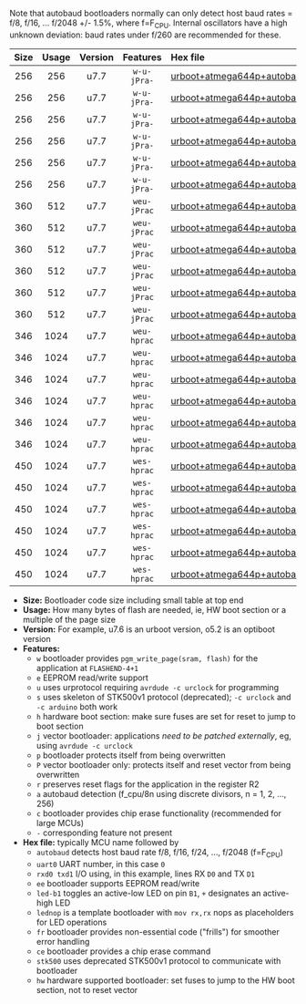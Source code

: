Note that autobaud bootloaders normally can only detect host baud rates = f/8, f/16, ... f/2048 +/- 1.5%, where f=F<sub>CPU</sub>. Internal oscillators have a high unknown deviation: baud rates under f/260 are recommended for these.

|Size|Usage|Version|Features|Hex file|
|:-:|:-:|:-:|:-:|:--|
|256|256|u7.7|`w-u-jPra-`|[urboot+atmega644p+autobaud_uart0_rxd0_txd1_led+b0.hex](https://raw.githubusercontent.com/stefanrueger/urboot.hex/main/mcus/atmega644p/autobaud/urboot+atmega644p+autobaud_uart0_rxd0_txd1_led+b0.hex)|
|256|256|u7.7|`w-u-jPra-`|[urboot+atmega644p+autobaud_uart0_rxd0_txd1_led+b7.hex](https://raw.githubusercontent.com/stefanrueger/urboot.hex/main/mcus/atmega644p/autobaud/urboot+atmega644p+autobaud_uart0_rxd0_txd1_led+b7.hex)|
|256|256|u7.7|`w-u-jPra-`|[urboot+atmega644p+autobaud_uart0_rxd0_txd1_lednop.hex](https://raw.githubusercontent.com/stefanrueger/urboot.hex/main/mcus/atmega644p/autobaud/urboot+atmega644p+autobaud_uart0_rxd0_txd1_lednop.hex)|
|256|256|u7.7|`w-u-jPra-`|[urboot+atmega644p+autobaud_uart1_rxd2_txd3_led+b0.hex](https://raw.githubusercontent.com/stefanrueger/urboot.hex/main/mcus/atmega644p/autobaud/urboot+atmega644p+autobaud_uart1_rxd2_txd3_led+b0.hex)|
|256|256|u7.7|`w-u-jPra-`|[urboot+atmega644p+autobaud_uart1_rxd2_txd3_led+b7.hex](https://raw.githubusercontent.com/stefanrueger/urboot.hex/main/mcus/atmega644p/autobaud/urboot+atmega644p+autobaud_uart1_rxd2_txd3_led+b7.hex)|
|256|256|u7.7|`w-u-jPra-`|[urboot+atmega644p+autobaud_uart1_rxd2_txd3_lednop.hex](https://raw.githubusercontent.com/stefanrueger/urboot.hex/main/mcus/atmega644p/autobaud/urboot+atmega644p+autobaud_uart1_rxd2_txd3_lednop.hex)|
|360|512|u7.7|`weu-jPrac`|[urboot+atmega644p+autobaud_uart0_rxd0_txd1_ee_led+b0_fr_ce.hex](https://raw.githubusercontent.com/stefanrueger/urboot.hex/main/mcus/atmega644p/autobaud/urboot+atmega644p+autobaud_uart0_rxd0_txd1_ee_led+b0_fr_ce.hex)|
|360|512|u7.7|`weu-jPrac`|[urboot+atmega644p+autobaud_uart0_rxd0_txd1_ee_led+b7_fr_ce.hex](https://raw.githubusercontent.com/stefanrueger/urboot.hex/main/mcus/atmega644p/autobaud/urboot+atmega644p+autobaud_uart0_rxd0_txd1_ee_led+b7_fr_ce.hex)|
|360|512|u7.7|`weu-jPrac`|[urboot+atmega644p+autobaud_uart0_rxd0_txd1_ee_lednop_fr_ce.hex](https://raw.githubusercontent.com/stefanrueger/urboot.hex/main/mcus/atmega644p/autobaud/urboot+atmega644p+autobaud_uart0_rxd0_txd1_ee_lednop_fr_ce.hex)|
|360|512|u7.7|`weu-jPrac`|[urboot+atmega644p+autobaud_uart1_rxd2_txd3_ee_led+b0_fr_ce.hex](https://raw.githubusercontent.com/stefanrueger/urboot.hex/main/mcus/atmega644p/autobaud/urboot+atmega644p+autobaud_uart1_rxd2_txd3_ee_led+b0_fr_ce.hex)|
|360|512|u7.7|`weu-jPrac`|[urboot+atmega644p+autobaud_uart1_rxd2_txd3_ee_led+b7_fr_ce.hex](https://raw.githubusercontent.com/stefanrueger/urboot.hex/main/mcus/atmega644p/autobaud/urboot+atmega644p+autobaud_uart1_rxd2_txd3_ee_led+b7_fr_ce.hex)|
|360|512|u7.7|`weu-jPrac`|[urboot+atmega644p+autobaud_uart1_rxd2_txd3_ee_lednop_fr_ce.hex](https://raw.githubusercontent.com/stefanrueger/urboot.hex/main/mcus/atmega644p/autobaud/urboot+atmega644p+autobaud_uart1_rxd2_txd3_ee_lednop_fr_ce.hex)|
|346|1024|u7.7|`weu-hprac`|[urboot+atmega644p+autobaud_uart0_rxd0_txd1_ee_led+b0_fr_ce_hw.hex](https://raw.githubusercontent.com/stefanrueger/urboot.hex/main/mcus/atmega644p/autobaud/urboot+atmega644p+autobaud_uart0_rxd0_txd1_ee_led+b0_fr_ce_hw.hex)|
|346|1024|u7.7|`weu-hprac`|[urboot+atmega644p+autobaud_uart0_rxd0_txd1_ee_led+b7_fr_ce_hw.hex](https://raw.githubusercontent.com/stefanrueger/urboot.hex/main/mcus/atmega644p/autobaud/urboot+atmega644p+autobaud_uart0_rxd0_txd1_ee_led+b7_fr_ce_hw.hex)|
|346|1024|u7.7|`weu-hprac`|[urboot+atmega644p+autobaud_uart0_rxd0_txd1_ee_lednop_fr_ce_hw.hex](https://raw.githubusercontent.com/stefanrueger/urboot.hex/main/mcus/atmega644p/autobaud/urboot+atmega644p+autobaud_uart0_rxd0_txd1_ee_lednop_fr_ce_hw.hex)|
|346|1024|u7.7|`weu-hprac`|[urboot+atmega644p+autobaud_uart1_rxd2_txd3_ee_led+b0_fr_ce_hw.hex](https://raw.githubusercontent.com/stefanrueger/urboot.hex/main/mcus/atmega644p/autobaud/urboot+atmega644p+autobaud_uart1_rxd2_txd3_ee_led+b0_fr_ce_hw.hex)|
|346|1024|u7.7|`weu-hprac`|[urboot+atmega644p+autobaud_uart1_rxd2_txd3_ee_led+b7_fr_ce_hw.hex](https://raw.githubusercontent.com/stefanrueger/urboot.hex/main/mcus/atmega644p/autobaud/urboot+atmega644p+autobaud_uart1_rxd2_txd3_ee_led+b7_fr_ce_hw.hex)|
|346|1024|u7.7|`weu-hprac`|[urboot+atmega644p+autobaud_uart1_rxd2_txd3_ee_lednop_fr_ce_hw.hex](https://raw.githubusercontent.com/stefanrueger/urboot.hex/main/mcus/atmega644p/autobaud/urboot+atmega644p+autobaud_uart1_rxd2_txd3_ee_lednop_fr_ce_hw.hex)|
|450|1024|u7.7|`wes-hprac`|[urboot+atmega644p+autobaud_uart0_rxd0_txd1_ee_led+b0_fr_ce_stk500_hw.hex](https://raw.githubusercontent.com/stefanrueger/urboot.hex/main/mcus/atmega644p/autobaud/urboot+atmega644p+autobaud_uart0_rxd0_txd1_ee_led+b0_fr_ce_stk500_hw.hex)|
|450|1024|u7.7|`wes-hprac`|[urboot+atmega644p+autobaud_uart0_rxd0_txd1_ee_led+b7_fr_ce_stk500_hw.hex](https://raw.githubusercontent.com/stefanrueger/urboot.hex/main/mcus/atmega644p/autobaud/urboot+atmega644p+autobaud_uart0_rxd0_txd1_ee_led+b7_fr_ce_stk500_hw.hex)|
|450|1024|u7.7|`wes-hprac`|[urboot+atmega644p+autobaud_uart0_rxd0_txd1_ee_lednop_fr_ce_stk500_hw.hex](https://raw.githubusercontent.com/stefanrueger/urboot.hex/main/mcus/atmega644p/autobaud/urboot+atmega644p+autobaud_uart0_rxd0_txd1_ee_lednop_fr_ce_stk500_hw.hex)|
|450|1024|u7.7|`wes-hprac`|[urboot+atmega644p+autobaud_uart1_rxd2_txd3_ee_led+b0_fr_ce_stk500_hw.hex](https://raw.githubusercontent.com/stefanrueger/urboot.hex/main/mcus/atmega644p/autobaud/urboot+atmega644p+autobaud_uart1_rxd2_txd3_ee_led+b0_fr_ce_stk500_hw.hex)|
|450|1024|u7.7|`wes-hprac`|[urboot+atmega644p+autobaud_uart1_rxd2_txd3_ee_led+b7_fr_ce_stk500_hw.hex](https://raw.githubusercontent.com/stefanrueger/urboot.hex/main/mcus/atmega644p/autobaud/urboot+atmega644p+autobaud_uart1_rxd2_txd3_ee_led+b7_fr_ce_stk500_hw.hex)|
|450|1024|u7.7|`wes-hprac`|[urboot+atmega644p+autobaud_uart1_rxd2_txd3_ee_lednop_fr_ce_stk500_hw.hex](https://raw.githubusercontent.com/stefanrueger/urboot.hex/main/mcus/atmega644p/autobaud/urboot+atmega644p+autobaud_uart1_rxd2_txd3_ee_lednop_fr_ce_stk500_hw.hex)|

- **Size:** Bootloader code size including small table at top end
- **Usage:** How many bytes of flash are needed, ie, HW boot section or a multiple of the page size
- **Version:** For example, u7.6 is an urboot version, o5.2 is an optiboot version
- **Features:**
  + `w` bootloader provides `pgm_write_page(sram, flash)` for the application at `FLASHEND-4+1`
  + `e` EEPROM read/write support
  + `u` uses urprotocol requiring `avrdude -c urclock` for programming
  + `s` uses skeleton of STK500v1 protocol (deprecated); `-c urclock` and `-c arduino` both work
  + `h` hardware boot section: make sure fuses are set for reset to jump to boot section
  + `j` vector bootloader: applications *need to be patched externally*, eg, using `avrdude -c urclock`
  + `p` bootloader protects itself from being overwritten
  + `P` vector bootloader only: protects itself and reset vector from being overwritten
  + `r` preserves reset flags for the application in the register R2
  + `a` autobaud detection (f_cpu/8n using discrete divisors, n = 1, 2, ..., 256)
  + `c` bootloader provides chip erase functionality (recommended for large MCUs)
  + `-` corresponding feature not present
- **Hex file:** typically MCU name followed by
  + `autobaud` detects host baud rate f/8, f/16, f/24, ..., f/2048 (f=F<sub>CPU</sub>)
  + `uart0` UART number, in this case `0`
  + `rxd0 txd1` I/O using, in this example, lines RX `D0` and TX `D1`
  + `ee` bootloader supports EEPROM read/write
  + `led-b1` toggles an active-low LED on pin `B1`, `+` designates an active-high LED
  + `lednop` is a template bootloader with `mov rx,rx` nops as placeholders for LED operations
  + `fr` bootloader provides non-essential code ("frills") for smoother error handling
  + `ce` bootloader provides a chip erase command
  + `stk500` uses deprecated STK500v1 protocol to communicate with bootloader
  + `hw` hardware supported bootloader: set fuses to jump to the HW boot section, not to reset vector
